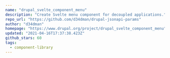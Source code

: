```yaml
---
name: "drupal_svelte_component_menu"
description: "Create Svelte menu component for decoupled applications."
repo_url: "https://github.com/d34dman/drupal-jsonapi-params"
author: "d34dman"
homepage: "https://www.drupal.org/project/drupal_svelte_component_menu"
updated: "2021-04-16T17:37:38.423Z"
github_stars: 60
tags: 
  - component-library
---
```

